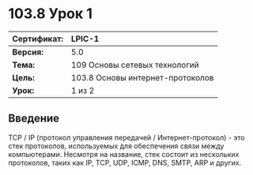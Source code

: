# 103.8 Урок 1

| **Сертификат:** | LPIC-1                                      |
|:----------------|:--------------------------------------------|
| **Версия:**     | 5.0                                         |
| **Тема:**       | 109 Основы сетевых технологий               |                           
| **Цель:**       | 103.8 Основы интернет-протоколов            |
| **Урок:**       | 1 из 2                                      |


## Введение

TCP / IP (протокол управления передачей / Интернет-протокол) - это стек протоколов, используемых для обеспечения связи между компьютерами. Несмотря на название, стек состоит из нескольких протоколов, таких как IP, TCP, UDP, ICMP, DNS, SMTP, ARP и других.
